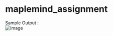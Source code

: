 # maplemind_assignment
Sample Output :  
![image](https://github.com/vishalkumar-sahu/maplemind_assignment/assets/77752044/3922fd71-40f2-42fc-b584-3bc0c3b2813a)


